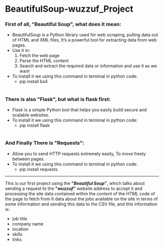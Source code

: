# BeautifulSoup-wuzzuf_Project
### First of all, **"Beautiful Soup"**, what does it mean:
- BeautifulSoup is a Python library used for web scraping, pulling data out of HTML and XML files, It’s a powerful tool for extracting data from web pages.
- Use it in:
    1. Fetch the web page
    2. Parse the HTML content
    3. Search and extract the required data or information and use it as we want
- To install it we using this command in terminal in python code:
    - pip install bs4

#
### There is also **"Flask"**, but what is flask first:
- Flask is a simple Python tool that helps you easily build secure and scalable websites.
- To install it we using this command in terminal in python code:
    - pip install flask

#
### And Finally There is **"Requests"**:
- Allow you to send HTTP requests extremely easily, To move freely between pages.
- To install it we using this command in terminal in python code:
    - pip install requests

-------------------------------

This is our first project using the **"_Beautiful Soup_"**, which talks about sending a request to the **"_wuzzuf_"** website address to accept it and processing the site data contained within the content of the _HTML_ code of the page to fetch from It data about the jobs available on the site in terms of some information and sending this data to the CSV file, and this information is:
- job title
- company name
- location
- skills
- links
